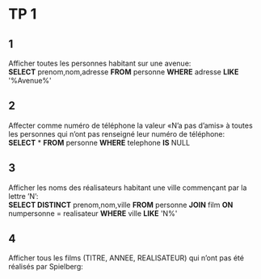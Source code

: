 # TP 1
## 1
  Afficher toutes les personnes habitant sur une avenue:  
  **SELECT** prenom,nom,adresse **FROM** personne **WHERE** adresse **LIKE** '%Avenue%'

## 2
  Affecter comme numéro de téléphone la valeur «N’a pas d’amis» à toutes les personnes qui n’ont pas renseigné leur numéro de téléphone:  
  **SELECT** * **FROM** personne **WHERE** telephone **IS** NULL

## 3
  Afficher les noms des réalisateurs habitant une ville commençant par la lettre ’N’:  
  **SELECT DISTINCT** prenom,nom,ville **FROM** personne **JOIN** film **ON** numpersonne = realisateur **WHERE** ville **LIKE** 'N%'
  
## 4
  Afficher tous les films (TITRE, ANNEE, REALISATEUR) qui n’ont pas été réalisés par Spielberg:  
  
